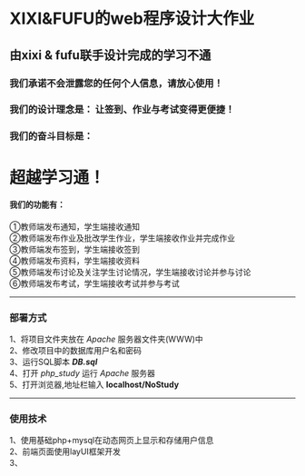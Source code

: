 # XIXI&FUFU的web程序设计大作业

## 由xixi & fufu联手设计完成的学习不通

### 我们承诺不会泄露您的任何个人信息，请放心使用！
### 我们的设计理念是： 让签到、作业与考试变得更便捷！
### 我们的奋斗目标是： 
# **超越学习通！**
#### 我们的功能有：
①教师端发布通知，学生端接收通知  
②教师端发布作业及批改学生作业，学生端接收作业并完成作业  
③教师端发布签到，学生端接收签到  
④教师端发布资料，学生端接收资料  
⑤教师端发布讨论及关注学生讨论情况，学生端接收讨论并参与讨论  
⑥教师端发布考试，学生端接收考试并参与考试  

---
### 部署方式
1、将项目文件夹放在  *Apache*  服务器文件夹(WWW)中  
2、修改项目中的数据库用户名和密码  
3、运行SQL脚本  ***DB.sql***  
4、打开  *php_study*  运行  *Apache*  服务器  
5、打开浏览器,地址栏输入  **localhost/NoStudy**  

---  
### 使用技术  
1、使用基础php+mysql在动态网页上显示和存储用户信息  
2、前端页面使用layUI框架开发  
3、  
